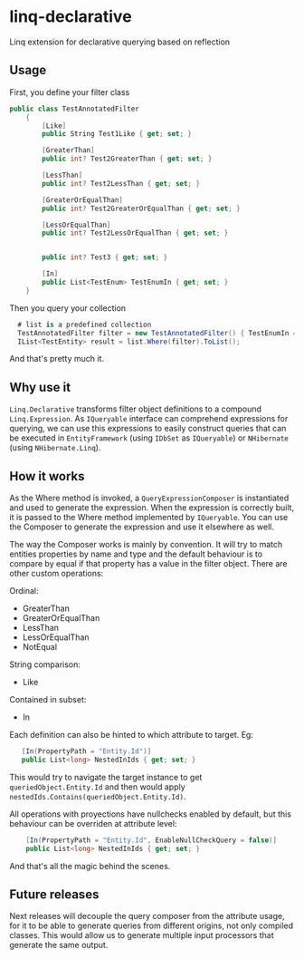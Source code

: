 # linq-declarative
Linq extension for declarative querying based on reflection

## Usage

First, you define your filter class
```C#
public class TestAnnotatedFilter
    {
        [Like]
        public String Test1Like { get; set; }

        [GreaterThan]
        public int? Test2GreaterThan { get; set; }

        [LessThan]
        public int? Test2LessThan { get; set; }

        [GreaterOrEqualThan]
        public int? Test2GreaterOrEqualThan { get; set; }

        [LessOrEqualThan]
        public int? Test2LessOrEqualThan { get; set; }


        public int? Test3 { get; set; }

        [In]
        public List<TestEnum> TestEnumIn { get; set; }
    }
```

Then you query your collection
```C#
  # list is a predefined collection
  TestAnnotatedFilter filter = new TestAnnotatedFilter() { TestEnumIn = new List<TestEnum>() { TestEnum.Test1 } };
  IList<TestEntity> result = list.Where(filter).ToList();
```

And that's pretty much it.

## Why use it
`Linq.Declarative` transforms filter object definitions to a compound `Linq.Expression`. As `IQueryable` interface can comprehend expressions for querying, we can use this expressions to easily construct queries that can be executed in `EntityFramework` (using `IDbSet` as `IQueryable`) or `NHibernate` (using `NHibernate.Linq`).

## How it works
As the Where method is invoked, a `QueryExpressionComposer` is instantiated and used to generate the expression. When the expression is correctly built, it is passed to the Where method implemented by `IQueryable`. You can use the Composer to generate the expression and use it elsewhere as well.

The way the Composer works is mainly by convention. It will try to match entities properties by name and type and the default behaviour is to compare by equal if that property has a value in the filter object. There are other custom operations:

Ordinal:
- GreaterThan
- GreaterOrEqualThan
- LessThan
- LessOrEqualThan
- NotEqual

String comparison:
- Like

Contained in subset:
- In

Each definition can also be hinted to which attribute to target. Eg:
```C#
   [In(PropertyPath = "Entity.Id")]
   public List<long> NestedInIds { get; set; }
```

This would try to navigate the target instance to get `queriedObject.Entity.Id` and then would apply `nestedIds.Contains(queriedObject.Entity.Id)`.

All operations with proyections have nullchecks enabled by default, but this behaviour can be overriden at attribute level:
```C#
    [In(PropertyPath = "Entity.Id", EnableNullCheckQuery = false)]
    public List<long> NestedInIds { get; set; }
```

And that's all the magic behind the scenes.

## Future releases
Next releases will decouple the query composer from the attribute usage, for it to be able to generate queries from different origins, not only compiled classes. This would allow us to generate multiple input processors that generate the same output.

